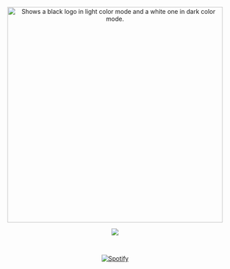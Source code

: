 <!-- <p>
   <h5 align="center">
   <i>👿 My Motto is Tech 👿</i>
  </h5>
</p> -->

<p align="center">
  <picture>
  <source media="(prefers-color-scheme: dark default)" srcset="https://streak-stats.demolab.com?user=Astr0-G&theme=dark&hide_border=true&background=0D1117&stroke=ffffff&ring=FE0034&fire=FE0034&currStreakLabel=EBEBEB" width = 500>
  <source media="(prefers-color-scheme: light)" srcset="https://streak-stats.demolab.com?user=Astr0-G&hide_border=true&background=FFFFFF&ring=FE0034&fire=FE0034&currStreakLabel=FE0034" width = 500>
  <img alt="Shows a black logo in light color mode and a white one in dark color mode." src="https://user-images.githubusercontent.com/25423296/163456779-a8556205-d0a5-45e2-ac17-42d089e3c3f8.png">
</picture>
</p>

<p align="center">
  <a>
      <img media="(prefers-color-scheme: dark)" src="https://skillicons.dev/icons?i=nodejs,js,ts,vscode,linux,java,html,python,golang,css,react,nextjs,firebase,aws,vercel,tailwind,selenium,discord,github,md,xd,pr,ae,ps&theme=dark&perline=25" />
  </a>
</p>

&nbsp;<div media="(prefers-color-scheme: dark)" align="center">
[![Spotify](https://spodify.gewang.wiki/api/spotify?background_color=0d1117&border_color=0d1117)](https://open.spotify.com/playlist/0SF7WgNNHC0ALU0a3IGmT7)

</div align="flex">

<img src="https://record.gewang.wiki/entry/1/" onError="this.style.display = 'none';" alt=""/>
